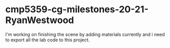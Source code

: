 # cmp5359-cg-milestones-20-21-RyanWestwood

I'm working on finishing the scene by adding materials currently and i need to export all the lab code to this project. 